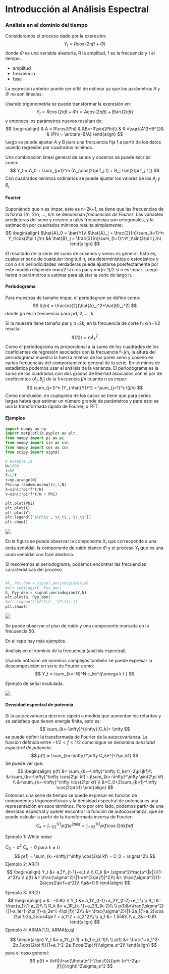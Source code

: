 # Introducción al Análisis Espectral



### Análisis en el dominio del tiempo



Consideremos el proceso dado por la expresión:
$$
Y_t = R\cos(2\pi ft+ \Phi)
$$
donde $\Phi$ es una variable aleatoria, R la amplitud, f es la frecuencia y t el tiempo.

* amplitud
* frecuencia
* fase

La expresión anterior puede ser difíil de estimar ya que los parámetros R y $\Phi$ no son lineales. 

Usando trigonometría se puede transformar la expresión en:
$$
Y_t = R\cos(2\pi f t + \Phi) = A\cos(2\pi f t ) + B\sin(2\pi f t)
$$
y entonces los parámetros nuevos resultan de:
$$
\begin{align}
& A = R\cos(\Phi) & &B=-R\sin(\Phi)\\
& R =\sqrt{A^2+B^2}& & \Phi = \arctan(-B/A)
\end{align}
$$
luego se puede ajustar A y B para una frecuencia fija f a partir de los datos usando regresión por cuadrados mínimos.



Una combinación lineal general de senos y cosenos se puede escribir como:
$$
Y_t = A_0 + \sum_{j=1}^m (A_j\cos(2\pi f_j t) + B_j \sin(2\pi f_j t ))
$$
Con cuadrados mínimos ordinarios se puede ajustar los valores de los $A_j$ y $B_j$.

#### Fourier

Suponiendo que n es impar, esto es n=2k+1, se tiene que las frecuencias de la forma 1/n, 2/n, ..., k/n se denominan *frecuencias de Fourier*. Las variables predictoras del seno y coseno a tales frecuencias son ortogonales, y la estimación por cuadrados mínimos resulta simplemente:
$$
\begin{align}
&\hat{A}_0 = \bar{Y}\\
&\hat{A}_j = \frac{2}{n}\sum_{t=1}^n Y_t\cos(2\pi t j/n) && \hat{B}_j =  \frac{2}{n}\sum_{t=1}^nY_t\sin(2\pi t j /n)
\end{align}
$$


El resultado de la serie de suma de cosenos y senos es general. Esto es, cualquier serie de cualquier longitud n, sea determinística o estocástica y con o sin periodicidades verdaderas puede ajustarse poerfectamente por este modelo eligiendo m=n/2 si n es par y m=(n-1)/2 si n es impar. Luego habrá n parámetros a estimar para ajustar la serie de largo n.



#### Periodograma

Para muestras de tamaño impar, el periodogram se define como:
$$
I(j/n) = \frac{n}{2}(\hat{A}_j^2+\hat{B}_j^2)
$$
donde j/n es la frecuencia para j=1, 2, ..., k.

Si la muestra tiene tamaño par y n=2k, en la frecuencia de corte f=k/n=1/2 resulta:
$$
I(1/2) = n\hat{A}_k^2
$$
Como el periodograma es proporcional a la suma de los cuadrados de los coeficientes de regresión asociados con la frecuencia f=j/n, la altura del periodograma muestra la fuerza relativa de los pares seno y coseno en varias frecuencias del comportamiento general de la serie. En términos de estadística podemos usar el análisis de la varianza. El periodograma es la suma de los cuadrados con dos grados de libertad asociados con el par de coeficientes $(A_j,B_j)$  de la frecuencia j/n cuando n es impar: 
$$
\sum_{j=1}^n (Y_j-\hat{Y})^2 = \sum_{j=1}^k I(j/n)
$$
Como conclusión, en cualquiera de los casos se tiene que para series largas habrá que estimar un número grande de parámetros y para esto se usa la transformada rápida de Fourier, o FFT.

#### Ejemplos



```python
import numpy as np
import matplotlib.pyplot as plt
from numpy import pi as pi
from numpy import sin as sin
from numpy import cos as cos
from scipy import signal

# example 1a 
N=1000
f=50
T=1/f
t=np.arange(N)
Phi=np.random.normal(0,1,N)
X=sin(2*pi*f*t/N)
Y=sin(2*pi*f*t/N + Phi)

plt.plot(Phi)
plt.plot(X)
plt.plot(Y)
plt.legend(['$\Phi$','$X_t$','$Y_t$'])
plt.show()
```



![](../Pics/spectral_intro_timeseries_zoom.png)

En la figura se puede observar la componente $X_t$ que corresponde a una onda senoidal, la componente de ruido blanco $\Phi$ y el proceso $Y_t$ que es una onda senoidal con fase aleatoria. 



Si resolvemos el periodograma, podemos encontrar las frecuencias características del proceso.

```python

#F, Pxx_den = signal.periodogram(X,N)
#plt.semilogy(F, Pxx_den)
G, Pyy_den = signal.periodogram(Y,N)
plt.plot(G, Pyy_den)
#plt.legend(['$F(X)$','$F(Y)$'])
plt.show()

```

![](../Pics/spectral_intro_timeseries_periodogram.png)

Se puede observar el piso de ruido y una componente marcada en la frecuencia 50.

En el repo hay más ejemplos.





Análisis en el dominio de la frecuencia (análisis espectral)

Usando notación de números complejos también se puede expresar la descomposición en serie de Fourier como:
$$
Y_t = \sum_{k=-N}^N c_ke^{j\omega k t }
$$


Ejemplo de señal modulada.

![](../Pics/spectral_intro_timeseries_ej2.png)

#### Densidad espectral de potencia

Si la autocovarianza decrece rápido a medida que aumentan los retardos y se satisface que tienen energía finita, esto es:
$$
\sum_{k=-\infty}^{\infty}|C_k|<	\infty
$$
se puede definir la transformada de Fourier de la autocovarianza. La función definida entre $-1/2<f<1/2$ como sigue se denomina *densidad espectral de potencia*. 
$$
p(f) = \sum_{k=-\infty}^\infty C_ke^{-2\pi jkf}
$$
Se puede ver que:
$$
\begin{align}
p(f) &= \sum_{k=-\infty}^\infty C_ke^{-2\pi jkf}\\
&=\sum_{k=-\infty}^\infty \cos(2\pi kf) - j\sum_{k=-\infty}^\infty \sin(2\pi kf) \\
&=\sum_{k=-\infty}^\infty \cos(2\pi kf) \\
&=C_0+2\sum_{k=1}^\infty \cos(2\pi kf) 
\end{align}
$$
Entonces una serie de tiempo se puede expresar en función de componentes trigonométricas y la densidad espectral de potencia es una representación en esos términos. Pero por otro lado, podemos partir de una densidad espectral y querer encontrar la función de autocovarianza, que se puede calcular a partir de la transformada inversa de Fourier:
$$
C_k  = \int_{-1/2}^{1/2}p(f)e^{2\pi jkf} = \int_{-1/2}^{1/2}p(f)\cos(2\pi kf)df
$$




Ejemplo 1: White noise

$C_0=\sigma^2$ $C_k=0$ para $k\neq 0$
$$
p(f) = \sum_{k=-\infty}^\infty \cos(2\pi kf) = C_0 = \sigma^2\\
$$
Ejemplo 2: AR(1)
$$
\begin{align}
Y_t &= a_1Y_{t-1}+e_t \\
\\
C_k &= \sigma^2\frac{a^{|k|}}{1-a^2}\\
\\
p(f) &= \frac{\sigma^2}{|1-ae^{2\pi jf}|^2}\\
&= \frac{\sigma^2}{1-2a\cos2\pi f+a^2}\\
\\a&=0.9
\end{align}
$$


Ejemplo 3: AR(2)
$$
\begin{align}
a &= -0.9\\
\\
Y_t &= a_1Y_{t-1}+a_2Y_{t-2}+e_t \\
\\
R_1 &= \frac{a_1}{1-a_2}\\
\\
R_k &= a_1R_{k-1}+a_2R_{k-2}\\
\\
p(f)&=\frac{\sigma^2}{|1-a_1e^{-2\pi jf}-a_2e^{-4\pi jf}|^2}\\
&= \frac{\sigma^2}{|1-2a_1(1-a_2)\cos 2\pi f-2a_2\cos4\pi f + a_1^2 + a_2^2}\\
\\
a_1 &= 1.558\\
\\
a_2&=-0.81
\end{align}
$$
Ejemplo 4: ARMA(1,1), ARMA(p,q)


$$
\begin{align}
Y_t &= a_1Y_{t-1} + b_1 e_{t-1}\\
\\
p(f) &= \frac{1+b_1^2-2b_1\cos(2\pi f)}{1+a_1^2-2a_1\cos(2\pi f)}\sigma_e^2\\
\end{align}
$$
para el caso general:
$$
p(f) = \left|\frac{\theta(e^{-2\pi jf})}{\phi (e^{-2\pi jf})}\right|^2\sigma_e^2
$$
